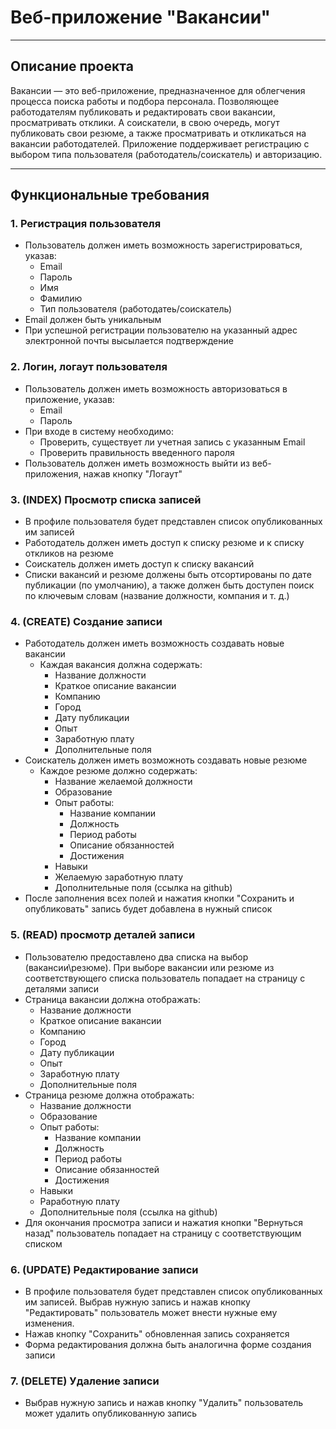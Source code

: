 # Веб-приложение "Вакансии"
___
## Описание проекта
Вакансии — это веб-приложение, предназначенное для облегчения процесса поиска работы и подбора персонала. Позволяющее работодателям публиковать и редактировать свои вакансии, просматривать отклики. А соискатели, в свою очередь, могут публиковать свои резюме, а также просматривать и откликаться на вакансии работодателей. Приложение поддерживает регистрацию с выбором типа пользователя (работодатель/соискатель) и авторизацию.
___
## Функциональные требования
### 1. Регистрация пользователя
* Пользователь должен иметь возможность зарегистрироваться, указав:
    * Email
    * Пароль
    * Имя
    * Фамилию
    * Тип пользователя (работодатеь/соискатель)
* Email должен быть уникальным
* При успешной регистрации пользователю на указанный адрес электронной почты высылается подтверждение

### 2. Логин, логаут пользователя
* Пользователь должен иметь возможность авторизоваться в приложение, указав:
    * Email
    * Пароль
* При входе в систему необходимо:
    * Проверить, существует ли учетная запись с указанным Email
    * Проверить правильность введенного пароля
* Пользователь должен иметь возможность выйти из веб-приложения, нажав кнопку "Логаут"

### 3. (INDEX) Просмотр списка записей
* В профиле пользователя будет представлен список опубликованных им записей
* Работодатель должен иметь доступ к списку резюме и к списку откликов на резюме
* Соискатель должен иметь доступ к списку вакансий
* Списки вакансий и резюме должены быть отсортированы по дате публикации (по умолчанию), а также должен быть доступен поиск по ключевым словам (название должности, компания и т. д.)

### 4. (CREATE) Создание записи
* Работодатель должен иметь возможность создавать новые вакансии
    * Каждая вакансия должна содержать:
        * Название должности
        * Краткое описание вакансии
        * Компанию
        * Город
        * Дату публикации
        * Опыт
        * Заработную плату
        * Дополнительные поля
* Соискатель должен иметь возможноть создавать новые резюме
    * Каждое резюме должно содержать:
        * Название желаемой должности
        * Образование
        * Опыт работы:
            * Название компании
            * Должность
            * Период работы
            * Описание обязанностей
            * Достижения
        * Навыки
        * Желаемую заработную плату
        * Дополнительные поля (ссылка на github)
* После заполнения всех полей и нажатия кнопки "Сохранить и опубликовать" запись будет добавлена в нужный список
### 5. (READ) просмотр деталей записи
* Пользователю предоставлено два списка на выбор (вакансии\резюме). При выборе вакансии или резюме из соответствующего списка пользователь попадает на страницу с деталями записи
* Страница вакансии должна отображать:
    * Название должности
    * Краткое описание вакансии
    * Компанию
    * Город
    * Дату публикации
    * Опыт
    * Заработную плату
    * Дополнительные поля
* Страница резюме должна отображать:
    * Название должности
    * Образование
    * Опыт работы:
        * Название компании
        * Должность
        * Период работы
        * Описание обязанностей
        * Достижения
    * Навыки
    * Pаработную плату
    * Дополнительные поля (ссылка на github)
* Для окончания просмотра записи и нажатия кнопки "Вернуться назад" пользователь попадает на страницу с соответствующим списком

### 6. (UPDATE) Редактирование записи
* В профиле пользователя будет представлен список опубликованных им записей. Выбрав нужную запись и нажав кнопку "Редактировать" пользователь может внести нужные ему изменения.
* Нажав кнопку "Сохранить" обновленная запись сохраняется
* Форма редактирования должна быть аналогична форме создания записи 

### 7. (DELETE) Удаление записи
* Выбрав нужную запись и нажав кнопку "Удалить" пользователь может удалить опубликованную запись
